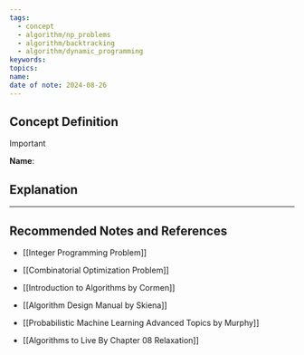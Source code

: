 ```yaml
---
tags:
  - concept
  - algorithm/np_problems
  - algorithm/backtracking
  - algorithm/dynamic_programming
keywords: 
topics: 
name: 
date of note: 2024-08-26
---
```


## Concept Definition

>[!important]
>**Name**: 



## Explanation





-----------
##  Recommended Notes and References

- [[Integer Programming Problem]]
- [[Combinatorial Optimization Problem]]


- [[Introduction to Algorithms by Cormen]]
- [[Algorithm Design Manual by Skiena]]
- [[Probabilistic Machine Learning Advanced Topics by Murphy]]


- [[Algorithms to Live By Chapter 08 Relaxation]]